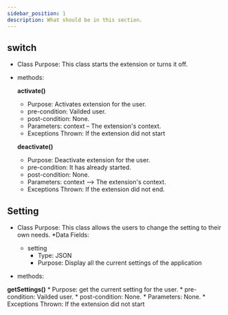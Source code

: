 ```yaml
---
sidebar_position: 1
description: What should be in this section.
---
```


## switch
* Class Purpose: This class starts the extension or turns it off.
* methods:

  **activate()**
    * Purpose: Activates extension for the user.
    * pre-condition: Vailded user.
    * post-condition: None.
    * Parameters: context – The extension's context.
    * Exceptions Thrown: If the extension did not start

  **deactivate()**
    * Purpose: Deactivate extension for the user.
    * pre-condition: It has already started.
    * post-condition: None.
    * Parameters: context –> The extension's context.
    * Exceptions Thrown: If the extension did not end.

## Setting
* Class Purpose: This class allows the users to change the setting to their own needs.
*Data Fields:
   * setting
      * Type: JSON
      * Purpose: Display all the current settings of the application

* methods:
  
 **getSettings()**
    * Purpose: get the current setting for the user.
    * pre-condition: Vailded user.
    * post-condition: None.
    * Parameters: None.
    * Exceptions Thrown: If the extension did not start
